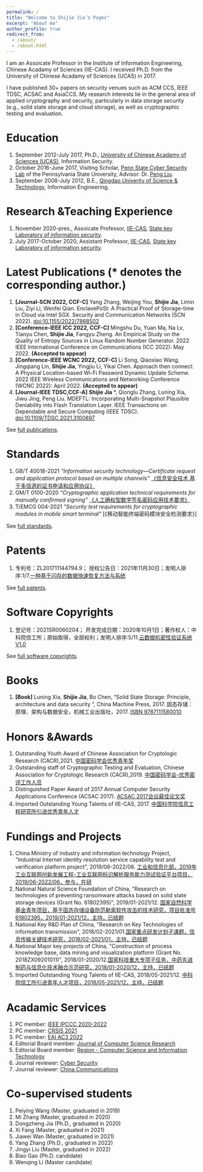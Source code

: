 ```yaml
---
permalink: /
title: "Welcome to Shijie Jia’s Pages"
excerpt: "About me"
author_profile: true
redirect_from: 
  - /about/
  - /about.html
---
```



I am an Assoicate Professor in the Institute of Information Engineering, Chinese Acadamy of Sciences (IIE-CAS). I received Ph.D. from the University of Chinese Acadamy of Sciences (UCAS) in 2017. 


I have published 30+ papers on security venues such as ACM CCS, IEEE TDSC, ACSAC and AsiaCCS. My research interests lie in the general area of applied cryptography and security, particularly in data storage security (e.g., solid state storage and cloud storage), as well as cryptographic testing and evaluation.


Education
======
1. September 2012-July 2017, Ph.D., [University of Chinese Acadamy of Sciences (UCAS)](https://www.ucas.ac.cn/), Information Security.
1. October 2016-June 2017, Visiting Scholar, [Penn State Cyber Security Lab](https://s2.ist.psu.edu/) of the Pennsylvania State University, Advisor: Dr. [Peng Liu](https://s2.ist.psu.edu/pliu/).
1. September 2008-July 2012, B.E., [Qingdao Univerity of Science & Technology](https://www.qust.edu.cn/), Information Engineering. 

Research &Teaching Experience
======
1. November 2020-pres., Assoicate Professor, [IIE-CAS](http://www.iie.ac.cn/), [State key Laboratory of information security](http://sklois.iie.cas.cn/).
1. July 2017-October 2020, Assistant Professor, [IIE-CAS](http://www.iie.ac.cn/), [State key Laboratory of information security](http://sklois.iie.cas.cn/).


Latest Publications (\* denotes the corresponding author.)
======
1. **[Journal-SCN 2022, CCF-C]** Yang Zhang, Weijing You, **Shijie Jia**, Limin Liu, Ziyi Li, Wenfei Qian. EnclavePoSt: A Practical Proof of Storage-time in Cloud via Intel SGX. Security and Communication Networks (SCN 2022). [doi:10.1155/2022/7868502](https://doi.org/10.1155/2022/7868502) 
1. **[Conference-IEEE ICC 2022, CCF-C]** Mingshu Du, Yuan Ma, Na Lv, Tianyu Chen, **Shijie Jia**, Fangyu Zheng. An Empirical Study on the Quality of Entropy Sources in Linux Random Number Generator. 2022 IEEE International Conference on Communications (ICC 2022): May 2022. **(Accepted to appear)** 
1. **[Conference-IEEE WCNC 2022, CCF-C]** Li Song, Qiaoxiao Wang, Jingqiang Lin, **Shijie Jia**, Yingjiu Li, Yikai Chen. Approach then connect: A Physical Location-based Wi-Fi Password Dynamic Update Scheme. 2022 IEEE Wireless Communications and Networking Conference (WCNC 2022): April 2022. **(Accepted to appear)** 
1. **[Journal-IEEE TDSC,CCF-A]** **Shijie Jia** *, Qionglu Zhang, Luning Xia, Jiwu Jing, Peng Liu. MDEFTL: Incorporating Multi-Snapshot Plausible Deniability into Flash Translation Layer. IEEE Transactions on Dependable and Secure Computing (IEEE TDSC). [doi:10.1109/TDSC.2021.3100897](https://ieeexplore.ieee.org/document/9502511)

See [full publications](/full-publications/).

Standards
======
1. GB/T 40018-2021 *"Information security technology—Certificate request and application protocol based on multiple channels"* [《信息安全技术 基于多信道的证书申请和应用协议》](http://openstd.samr.gov.cn/bzgk/gb/newGbInfo?hcno=BE06BC25AF2EC422E3858B8555E56DAF)
1. GM/T 0100-2020 *"Cryptographic application technical requirements for manually confirmed signing"* [《人工确权型数字签名密码应用技术要求》](http://www.gmbz.org.cn/main/viewfile/20210627120440023807.html)
1. T/EMCG 004-2021 *"Security test requirements for cryptographic modules in mobile smart terminal"* [《移动智能终端密码模块安全检测要求》]

See [full standards](/standards/).

Patents
======
1. 专利号：ZL201711144794.9； 授权公告日：2021年11月30日；发明人排序:1/7.[一种基于闪存的数据快速恢复方法与系统](https://www.cnipa.gov.cn/col/col1510/index.html)

See [full patents](/patents/).

Software Copyrights
======
1. 登记号：2021SR0060204； 开发完成日期：2020年10月1日；著作权人：中科院信工所；原始取得，全部权利；发明人排序:5/11.[云数据机密性验证系统V1.0]()

See [full software copyrights](/Softwarecopyright/).


Books
======
1. **[Book]** Luning Xia, **Shijie Jia**, Bo Chen, “Solid State Storage: Principle, architecture and data security ”, China Machine Press, 2017. 固态存储：原理、架构与数据安全，机械工业出版社，2017. [ISBN 9787111580010](http://www.hzcourse.com/web/refbook/detail/7235/216)


Honors &Awards 
======
1. Outstanding Youth Award of Chinese Association for Cryptologic Research (CACR),2021. [中国密码学会优秀青年奖](https://www.cacrnet.org.cn/site/content/1100.html)
1. Outstanding staff of Cryptographic Testing and Evaluation, Chinese Association for Cryptologic Research (CACR),2019. [中国密码学会-优秀密评工作人员]()
1. Distinguished Paper Award of 2017 Annual Computer Security Applications Conference (ACSAC 2017). [ACSAC 2017会议最佳论文奖](https://www.acsac.org/archive/)
1. Imported Outstanding Young Talents of IIE-CAS, 2017. [中国科学院信息工程研究所引进优秀青年人才]()

Fundings and Projects
======
1.  China Ministry of industry and information technology Project, "Industrial Internet identity resolution service capability test and verification platform project", 2019/06-2022/06. [工业和信息化部，2019年工业互联网创新发展工程-工业互联网标识解析服务能力测试验证平台项目，2019/06-2022/06，参与，在研]()
1.  National Natural Science Foundation of China, "Research on technologies of preventing ransomware attacks based on solid state storage devices (Grant No. 61802395)", 2019/01-2021/12. [国家自然科学基金青年项目，基于固态存储设备防范勒索软件攻击的技术研究，项目批准号61802395，2019/01-2021/12，主持，已结题]()
1.  National Key R&D Plan of China, "Research on Key Technologies of information transmission", 2018/02-2021/01.[国家重点研发计划子课题，信息传输关键技术研究，2018/02-2021/01，主持，已结题]()
1.  National Major key projects of China, "Construction of process knowledge base, data mining and visualization platform (Grant No. 2018ZX09201011)", 2018/01-2020/12.[国家科技重大专项子任务，中药先进制药与信息化技术融合示范研究，2018/01-2020/12，主持，已结题]()
1.  Imported Outstanding Young Talents of IIE-CAS, 2018/05-2021/12. [中科院信工所引进青年人才项目，2018/05-2021/12，主持，已结题]()




Acadamic Services
======
1. PC member: [IEEE IPCCC 2020-2022](https://www.ipccc.org/ipccc2022/main.php?page=2)
1. PC member: [CRSIS 2021](https://www.crisis-2021.com/program-committee/)
1. PC member: [EAI AC3 2022](https://ac3-conference.eai-conferences.org/2022/technical-program-committee/)
1. Editorial Board member: [Journal of Computer Science Research](https://ojs.bilpublishing.com/index.php/jcsr/about/editorialTeam)
1. Editorial Board member: [Region - Computer Science and Information Technology](https://region.enpress-publisher.com/index.php/CSIT/about/editorialTeam)
1. Journal reviewer: [Cyber Security](https://cybersecurity.springeropen.com/)
1. Journal reviewer: [China Communications](http://www.cic-chinacommunications.cn/EN/volumn/home.shtml)

Co-supervised students
======
1. Peiying Wang (Master, graduated in 2019)
1. Mi Zhang (Master, graduated in 2020)
1. Dongzheng Jia (Ph.D., graduated in 2020)
1. Xi Fang (Master, graduated in 2021)
1. Jiawei Wan (Master, graduated in 2021)
1. Yang Zhang (Ph.D., graduated in 2022)
1. Jingyi Liu (Master, graduated in 2022)
1. Biao Gao (Ph.D. candidate)
1. Wenqing Li (Master candidate)